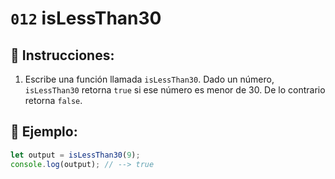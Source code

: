 # `012` isLessThan30

## 📝 Instrucciones:

1. Escribe una función llamada `isLessThan30`. Dado un número, `isLessThan30` retorna `true` si ese número es menor de 30. De lo contrario retorna `false`.

## 📎 Ejemplo:

```Javascript
let output = isLessThan30(9);
console.log(output); // --> true
```
